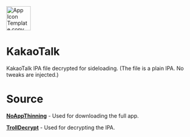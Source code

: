 <img width="64" height="64" alt="App Icon Template copy" src="https://github.com/user-attachments/assets/9e46f44a-fa35-45f5-a0d8-f871c1be145d" />

# KakaoTalk
KakaoTalk IPA file decrypted for sideloading. (The file is a plain IPA. No tweaks are injected.)


# Source
[**NoAppThinning**](https://alias20.gitlab.io/apt/debs/it.ned.noappthinning_1.1_iphoneos-arm64.deb) - Used for downloading the full app.

**[TrollDecrypt](https://github.com/donato-fiore/TrollDecrypt)** - Used for decrypting the IPA.
